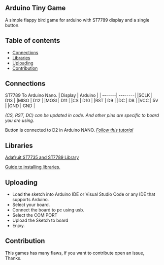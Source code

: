 ## Arduino Tiny Game
A simple flappy bird game for arduino with ST7789 display and a single button.

## Table of contents
 * [Connections](#connections)
 * [Libraries](#libraries)
 * [Uploading](#uploading)
 * [Contribution](#contribution)

## Connections
ST7789 To Arduino Nano.
| Display | Arduino |
| -------| --------|
|SCLK | D13 |
|MISO | D12 | 
|MOSI | D11 | 
|CS | D10 | 
|RST | D9 | 
|DC | D8 |
|VCC | 5V |
|GND | GND |

*(CS, RST, DC) can be updated in code. And other pins are specific to board you are using.*

Button is connected to D2 in Arduino NANO. *[Follow this tutorial](https://docs.arduino.cc/built-in-examples/digital/Button)*

## Libraries
[Adafruit ST7735 and ST7789 Library](https://downloads.arduino.cc/libraries/github.com/adafruit/Adafruit_ST7735_and_ST7789_Library-1.10.3.zip)

[Guide to installing libraries.](https://docs.arduino.cc/software/ide-v1/tutorials/installing-libraries#importing-a-zip-library)

## Uploading
 * Load the sketch into Arduino IDE or Visual Studio Code or any IDE that supports Arduino.
 * Select your board.
 * Connect the board to pc using usb.
 * Select the COM PORT
 * Upload the Sketch to board
 * Enjoy.

## Contribution 
This games has many flaws, if you want to contribute open an issue, Thanks.
